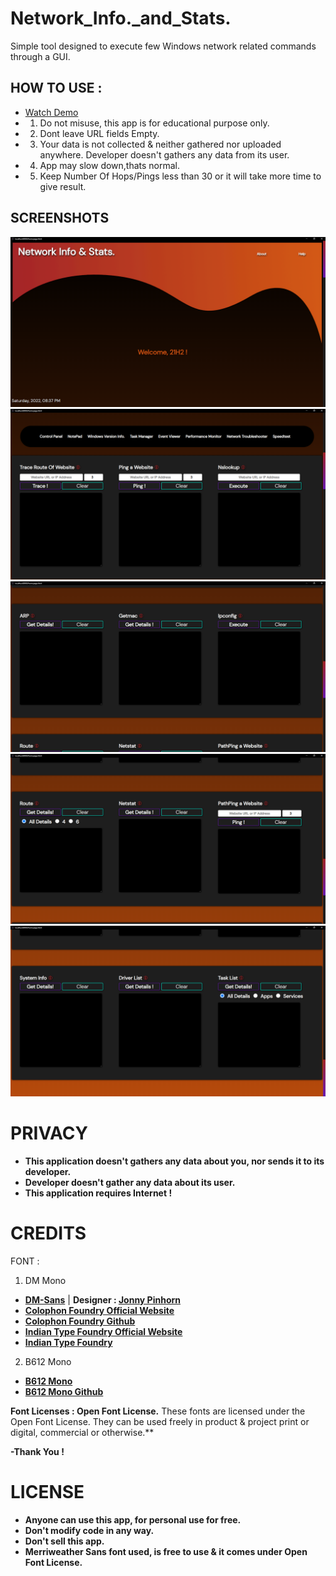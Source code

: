 # Network_Info._and_Stats.
Simple tool designed to execute few Windows network related commands through a GUI.

## HOW TO USE : 
- [Watch Demo](https://drive.google.com/file/d/1SyIClq6qKbhA5_iYWsB9y81jeCeZ2t7c/view?usp=sharing)
- 1. Do not misuse, this app is for educational purpose only. 
- 2. Dont leave URL fields Empty. 
- 3. Your data is not collected & neither gathered nor uploaded anywhere. Developer doesn't gathers any data from its user.
- 4. App may slow down,thats normal. 
- 5. Keep Number Of Hops/Pings less than 30 or it will take more time to give result.

## SCREENSHOTS
![1](https://github.com/ssbaraskar99/Network_Info._and_Stats./blob/main/Screenshots/1.PNG?raw=true)
![2](https://github.com/ssbaraskar99/Network_Info._and_Stats./blob/main/Screenshots/2.PNG?raw=true)
![3](https://github.com/ssbaraskar99/Network_Info._and_Stats./blob/main/Screenshots/3.PNG?raw=true)
![4](https://github.com/ssbaraskar99/Network_Info._and_Stats./blob/main/Screenshots/4.PNG?raw=true)
![5](https://github.com/ssbaraskar99/Network_Info._and_Stats./blob/main/Screenshots/5.PNG?raw=true)

# **PRIVACY**
- **This application doesn't gathers any data about you, nor sends it to its developer.**
- **Developer doesn't gather any data about its user.**
- **This application requires Internet !**

# **CREDITS**
FONT :
1. DM Mono
- **[DM-Sans](https://fonts.google.com/specimen/DM+Sans#standard-styles)** | **Designer : [Jonny Pinhorn](https://github.com/jonpinhorn)**
- **[Colophon Foundry Official Website](https://www.colophon-foundry.org/)**
- **[Colophon Foundry Github](https://github.com/Colophon-Foundry)**
- **[Indian Type Foundry Official Website](https://www.indiantypefoundry.com/)**
- **[Indian Type Foundry](https://github.com/itfoundry)**

2. B612 Mono
- **[B612 Mono](https://b612-font.com/)**
- **[B612 Mono Github](https://github.com/polarsys/b612)**

**Font Licenses : Open Font License.** These fonts are licensed under the Open Font License. They can be used freely in product & project print or digital, commercial or otherwise.**

**-Thank You !**


# **LICENSE**
- **Anyone can use this app, for personal use for free.**
- **Don't modify code in any way.**
- **Don't sell this app.**
- **Merriweather Sans font used, is free to use & it comes under Open Font License.**
